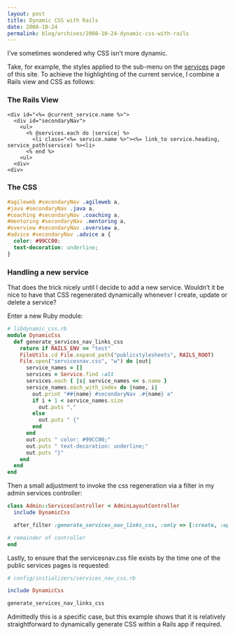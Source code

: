 ```yaml
---
layout: post
title: Dynamic CSS with Rails
date: 2008-10-24
permalink: blog/archives/2008-10-24-dynamic-css-with-rails
---
```


I’ve sometimes wondered why CSS isn’t more dynamic.

Take, for example, the styles applied to the sub-menu on the
[services](services) page of this site. To achieve the highlighting of
the current service, I combine a Rails view and CSS as follows:

### The Rails View 

```erb
<div id="<%= @current_service.name %>">
  <div id="secondaryNav">
    <ul>
      <% @services.each do |service| %>
        <li class="<%= service.name %>"><%= link_to service.heading, service_path(service) %><li>
      <% end %>
    <ul>
  <div>
<div>
```

### The CSS
```css
#agileweb #secondaryNav .agileweb a,
#java #secondaryNav .java a,
#coaching #secondaryNav .coaching a,
#mentoring #secondaryNav .mentoring a,
#overview #secondaryNav .overview a,
#advice #secondaryNav .advice a { 
  color: #99CC00;
  text-decoration: underline;
}
```

### Handling a new service

That does the trick nicely until I decide to add a new service. Wouldn’t
it be nice to have that CSS regenerated dynamically whenever I create,
update or delete a service?

Enter a new Ruby module:

```ruby
# libdynamic_css.rb  
module DynamicCss  
  def generate_services_nav_links_css  
    return if RAILS_ENV == "test"  
    FileUtils.cd File.expand_path("publicstylesheets", RAILS_ROOT)  
    File.open("servicesnav.css", "w") do |out|  
      service_names = []  
      services = Service.find :all  
      services.each { |s| service_names << s.name }  
      service_names.each_with_index do |name, i|  
        out.print "##{name} #secondaryNav .#{name} a"  
        if i + 1 < service_names.size  
          out.puts ","  
        else  
          out.puts " {"  
        end  
      end  
      out.puts " color: #99CC00;"  
      out.puts " text-decoration: underline;"  
      out.puts "}"  
    end  
  end  
end  
```

Then a small adjustment to invoke the css regeneration via a filter in
my admin services controller:  

```ruby
class Admin::ServicesController < AdminLayoutController  
  include DynamicCss

  after_filter :generate_services_nav_links_css, :only => [:create, :update, :destroy]

# remainder of controller
end  
```

Lastly, to ensure that the servicesnav.css file exists by the time one
of the public services pages is requested:

```ruby
# config/initializers/services_nav_css.rb

include DynamicCss

generate_services_nav_links_css  
```

Admittedly this is a specific case, but this example shows that it is
relatively straightforward to dynamically generate CSS within a Rails
app if required.
